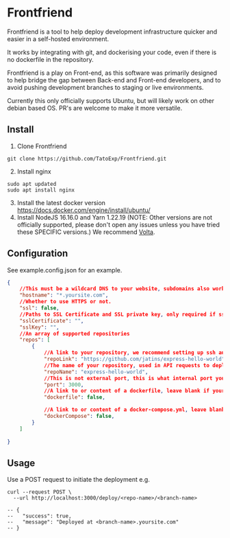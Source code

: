 # Frontfriend
Frontfriend is a tool to help deploy development infrastructure quicker and easier in a self-hosted environment.

It works by integrating with git, and dockerising your code, even if there is no dockerfile in the repository.

Frontfriend is a play on Front-end, as this software was primarily designed to help bridge the gap between Back-end and Front-end developers, and to avoid pushing development branches to staging or live environments.

Currently this only officially supports Ubuntu, but will likely work on other debian based OS. PR's are welcome to make it more versatile.

## Install

1. Clone Frontfriend
```
git clone https://github.com/TatoExp/Frontfriend.git
```
2. Install nginx
```
sudo apt updated
sudo apt install nginx
```
3. Install the latest docker version https://docs.docker.com/engine/install/ubuntu/
4. Install NodeJS 16.16.0 and Yarn 1.22.19 (NOTE: Other versions are not officially supported, please don't open any issues unless you have tried these SPECIFIC versions.) We recommend [Volta](https://volta.sh/).

## Configuration
See example.config.json for an example.
```json
{
	//This must be a wildcard DNS to your website, subdomains also work.
	"hostname": "*.yoursite.com", 
	//Whether to use HTTPS or not.
	"ssl": false,
	//Paths to SSL Certificate and SSL private key, only required if ssl is true
	"sslCertificate": "",
	"sslKey": "",
	//An array of supported repositories
	"repos": [
		{
			//A link to your repository, we recommend setting up ssh authentication for private repos
			"repoLink": "https://github.com/jatins/express-hello-world",
			//The name of your repository, used in API requests to deploy
			"repoName": "express-hello-world",
			//This is not external port, this is what internal port your service listens on.
			"port": 3000,
			//A link to or content of a dockerfile, leave blank if your repo already has one
			"dockerfile": false,

			//A link to or content of a docker-compose.yml, leave blank if your repo already has one, or doesn't need one.
			"dockerCompose": false,
		}
	]
	
}
```

## Usage
Use a POST request to initiate the deployment e.g.
```
curl --request POST \
  --url http://localhost:3000/deploy/<repo-name>/<branch-name>

-- {
--   "success": true,
--   "message": "Deployed at <branch-name>.yoursite.com"
-- }
```